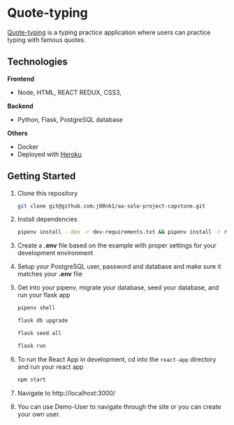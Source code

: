 # Quote-typing

[Quote-typing](https://quote-typing.herokuapp.com/) is a typing practice application where users can practice typing with famous quotes.

## Technologies

**Frontend**

- Node, HTML, REACT REDUX, CSS3,

**Backend**

- Python, Flask, PostgreSQL database

**Others**

- Docker
- Deployed with [Heroku](https://www.heroku.com/)

## Getting Started

1. Clone this repository

   ```bash
   git clone git@github.com:j00nk1/aa-solo-project-capstone.git
   ```

2. Install dependencies

   ```bash
   pipenv install --dev -r dev-requirements.txt && pipenv install -r requirements.txt
   ```

3. Create a **.env** file based on the example with proper settings for your development environment

4. Setup your PostgreSQL user, password and database and make sure it matches your **.env** file

5. Get into your pipenv, migrate your database, seed your database, and run your flask app

   ```bash
   pipenv shell
   ```

   ```bash
   flask db upgrade
   ```

   ```bash
   flask seed all
   ```

   ```bash
   flask run
   ```

6. To run the React App in development, cd into the `react-app` directory and run your react app

   ```bash
   npm start
   ```

7. Navigate to http://localhost:3000/

8. You can use Demo-User to navigate through the site or you can create your own user.
